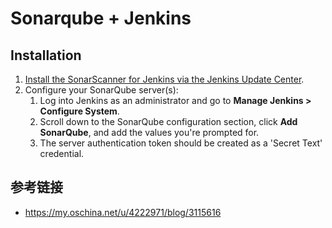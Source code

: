 # Sonarqube + Jenkins

## Installation

1. [Install the SonarScanner for Jenkins via the Jenkins Update Center](https://plugins.jenkins.io/sonar).
2. Configure your SonarQube server(s):
   1. Log into Jenkins as an administrator and go to **Manage Jenkins > Configure System**.
   2. Scroll down to the SonarQube configuration section, click **Add SonarQube**, and add the values you're prompted for.
   3. The server authentication token should be created as a 'Secret Text' credential.

## 参考链接

- https://my.oschina.net/u/4222971/blog/3115616